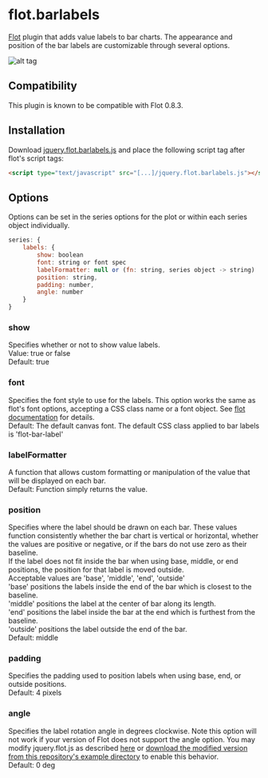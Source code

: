 flot.barlabels
==============

[Flot](http://www.flotcharts.org) plugin that adds value labels to bar charts.  The appearance and position of the bar labels are customizable through several options.

![alt tag](https://cloud.githubusercontent.com/assets/1497949/5026597/8fe3eb20-6ada-11e4-8a42-211e218ff996.png)

## Compatibility ##
This plugin is known to be compatible with Flot 0.8.3.

## Installation ##
Download [jquery.flot.barlabels.js](https://raw.githubusercontent.com/cleroux/flot.barlabels/master/jquery.flot.barlabels.js) and place the following script tag after flot's script tags:
```html
<script type="text/javascript" src="[...]/jquery.flot.barlabels.js"></script>
```

## Options ##
Options can be set in the series options for the plot or within each series object individually.
```js
series: {
	labels: {
		show: boolean
		font: string or font spec
		labelFormatter: null or (fn: string, series object -> string)
		position: string,
		padding: number,
		angle: number
	}
}
```

### show ###
Specifies whether or not to show value labels.  
Value: true or false  
Default: true
### font ###
Specifies the font style to use for the labels.  This option works the same as flot's font options, accepting a CSS class name or a font object.  See [flot documentation](https://github.com/flot/flot/blob/master/API.md#customizing-the-axes) for details.  
Default: The default canvas font. The default CSS class applied to bar labels is 'flot-bar-label'
### labelFormatter ###
A function that allows custom formatting or manipulation of the value that will be displayed on each bar.  
Default: Function simply returns the value.
### position ###
Specifies where the label should be drawn on each bar.  These values function consistently whether the bar chart is vertical or horizontal, whether the values are positive or negative, or if the bars do not use zero as their baseline.  
If the label does not fit inside the bar when using base, middle, or end positions, the position for that label is moved outside.  
Acceptable values are 'base', 'middle', 'end', 'outside'  
'base' positions the labels inside the end of the bar which is closest to the baseline.  
'middle' positions the label at the center of bar along its length.  
'end' positions the label inside the bar at the end which is furthest from the baseline.  
'outside' positions the label outside the end of the bar.  
Default: middle
### padding ###
Specifies the padding used to position labels when using base, end, or outside positions.  
Default: 4 pixels
### angle ###
Specifies the label rotation angle in degrees clockwise. Note this option will not work if your version of Flot does not support the angle option. You may modify jquery.flot.js as described [here](https://github.com/cleroux/flot.barlabels/issues/4) or [download the modified version from this repository's example directory](https://raw.githubusercontent.com/cleroux/flot.barlabels/master/examples/flot/jquery.flot.js) to enable this behavior.  
Default: 0 deg
